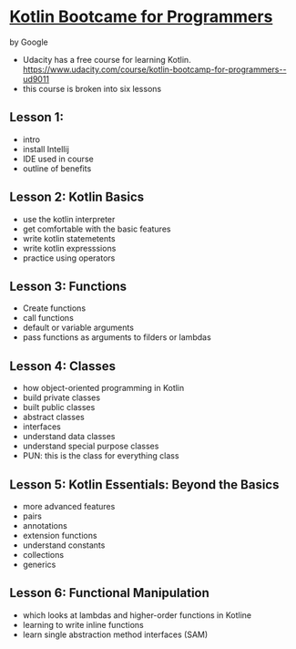 # [Kotlin Bootcame for Programmers](https://www.udacity.com/course/kotlin-bootcamp-for-programmers--ud9011)
by Google 
* Udacity has a free course for learning Kotlin. https://www.udacity.com/course/kotlin-bootcamp-for-programmers--ud9011 
* this course is broken into six lessons

## Lesson 1: 
* intro 
* install Intellij
* IDE used in course 
* outline of benefits 

## Lesson 2: Kotlin Basics 
* use the kotlin interpreter 
* get comfortable with the basic features 
* write kotlin statemetents 
* write kotlin expresssions 
* practice using operators 

## Lesson 3: Functions 
* Create functions 
* call functions 
* default or variable arguments 
* pass functions as arguments to filders or lambdas 

## Lesson 4: Classes 
* how object-oriented programming in Kotlin 
* build private classes 
* built public classes 
* abstract classes
* interfaces 
* understand data classes 
* understand special purpose classes 
* PUN: this is the class for everything class 


## Lesson 5: Kotlin Essentials: Beyond the Basics 
* more advanced features 
* pairs 
* annotations
* extension functions 
* understand constants 
* collections
* generics 

## Lesson 6: Functional Manipulation 
* which looks at lambdas and higher-order functions in Kotline 
* learning to write inline functions 
* learn single abstraction method interfaces (SAM) 
